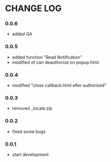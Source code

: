 CHANGE LOG
==========

### 0.0.6
- added GA

### 0.0.5
- added function "Read Notification"
- modified of can deauthorize on popup.html

### 0.0.4
- modified "close callback.html after authorized"

### 0.0.3
- removed \_locale.zip

### 0.0.2
- fixed some bugs

### 0.0.1
- start development

